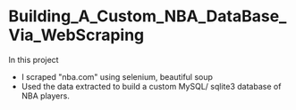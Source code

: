 # Building_A_Custom_NBA_DataBase_Via_WebScraping

In this project
- I scraped "nba.com" using selenium, beautiful soup
- Used the data extracted to build a custom MySQL/ sqlite3 database of NBA players.
